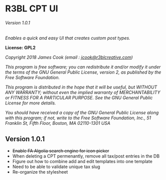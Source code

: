 # R3BL CPT UI

###### Version 1.0.1

*Enables a quick and easy UI that creates custom post types.*

**License: GPL2**

*Copyright 2018  James Cook  (email : jcook@r3blcreative.com)*

*This program is free software; you can redistribute it and/or modify it under the terms of the GNU General Public License, version 2, as published by the Free Software Foundation.*

*This program is distributed in the hope that it will be useful, but WITHOUT ANY WARRANTY; without even the implied warranty of MERCHANTABILITY or FITNESS FOR A PARTICULAR PURPOSE.  See the GNU General Public License for more details.*

*You should have received a copy of the GNU General Public License along with this program; if not, write to the Free Software Foundation, Inc., 51 Franklin St, Fifth Floor, Boston, MA  02110-1301  USA*


## Version 1.0.1
- ~~Enable FA Algolia search engine for icon picker~~
- When deleting a CPT permenantly, remove all tax/post entries in the DB
- Figure out how to combine add and edit templates into one template
- Need to be able to validate unique tax slug
- Re-organize the stylesheet